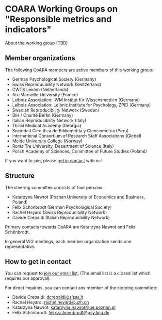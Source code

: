 # COARA Working Groups on "Responsible metrics and indicators"

About the working group (TBD)

## Member organizations

The following CoARA members are active members of this working group:

- German Psychological Society (Germany)
- Swiss Reproducibility Network (Switzerland)
- CWTS Leiden (Netherlands)
- Aix-Marseille University (France)
- Leibniz Association: IWM Institut für Wissensmedien (Germany)
- Leibniz Association: Leibniz Institute for Psychology, ZPID (Germany)
- Swedish Reproducibility Network (Sweden)
- BIH / Charité Berlin (Germany)
- Italian Reproducibility Network (Italy)
- Tbilisi Medical Academy (Georgia)
- Sociedad Científica de Bibliometría y Cienciometria (Peru)
- International Consortium of Research Staff Associations (Global)
- Molde University College (Norway)
- Roma Tre University, Department of Science (Italy)
- Polish Academy of Sciences, Committee of Future Studies (Poland)


If you want to join, please [get in contact](#how-to-get-in-contact) with us!

## Structure

The steering committee consists of four persons: 

- Katarzyna Nawrot (Poznan University of Economics and Business, Poland)
- Felix Schönbrodt (German Psychological Society)
- Rachel Heyard (Swiss Reproducibility Network)
- Davide Crepaldi (Italian Reproducibility Network)

Primary contacts towards CoARA are Katarzyna Nawrot and Felix Schönbrodt.

In general WG meetings, each member organization sends one representative.

## How to get in contact

You can request to [join our email list](https://docs.google.com/forms/d/1gfVn4NiQKjWJsFWXDT9IpDJUQIRrTG4LQRe4FyLYj98/edit). (The email list is a closed list which requires our approval).

For direct inquiries, you can contact any member of the steering committee:

- Davide Crepaldi: dcrepaldi@sissa.it
- Rachel Heyard: rachel.heyard@uzh.ch
- Katarzyna Nawrot: katarzyna.nawrot@ue.poznan.pl
- Felix Schönbrodt: felix.schoenbrodt@psy.lmu.de
